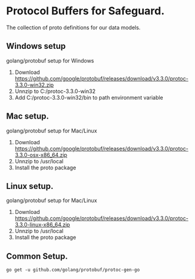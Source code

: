 # Protocol Buffers for Safeguard.
The collection of proto definitions for our data models.

## Windows setup
golang/protobuf setup for Windows 

1. Download https://github.com/google/protobuf/releases/download/v3.3.0/protoc-3.3.0-win32.zip
2. Unnzip to C:/protoc-3.3.0-win32
3. Add C:/protoc-3.3.0-win32/bin to path environment variable

## Mac setup.
golang/protobuf setup for Mac/Linux

1. Download https://github.com/google/protobuf/releases/download/v3.3.0/protoc-3.3.0-osx-x86_64.zip
2. Unnzip to /usr/local
3. Install the proto package

## Linux setup.
golang/protobuf setup for Mac/Linux

1. Download https://github.com/google/protobuf/releases/download/v3.3.0/protoc-3.3.0-linux-x86_64.zip
2. Unnzip to /usr/local
3. Install the proto package


## Common Setup.
```shell
go get -u github.com/golang/protobuf/protoc-gen-go
```
